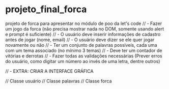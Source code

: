 # projeto_final_forca
projeto de forca para apresentar no módulo de poo da let's code
// - Fazer um jogo da forca (não precisa mostrar nada no DOM, somente usando alert e prompt é suficiente)
// - O usuário deve inserir informações de cadastro antes de jogar (nome, email)
// - O usuário deve dizer se ele quer jogar novamente ou não
// - Ter um conjunto de palavras possíveis, cada uma com um tema associado (no mínimo 3 temas)
// - Deve ter um contador de vitórias e derrotas
// - Fazer todas as validações necessárias (Prever erros do usuário, como digitar um número ao invés de uma letra, dentre outros)

// - EXTRA: CRIAR A INTERFACE GRÁFICA

// Classe usuário
// Classe palavras
// Classe forca